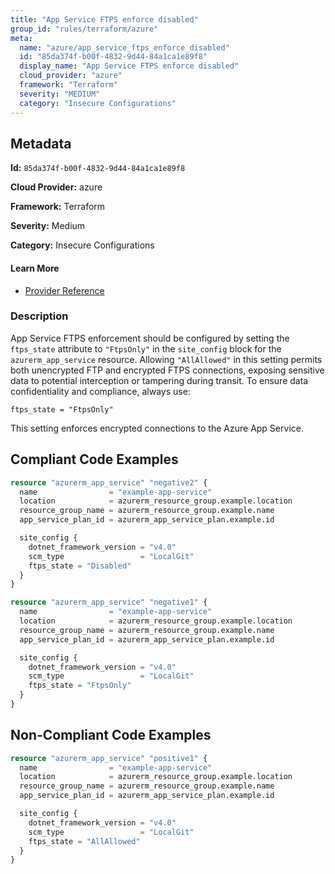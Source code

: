 ```yaml
---
title: "App Service FTPS enforce disabled"
group_id: "rules/terraform/azure"
meta:
  name: "azure/app_service_ftps_enforce_disabled"
  id: "85da374f-b00f-4832-9d44-84a1ca1e89f8"
  display_name: "App Service FTPS enforce disabled"
  cloud_provider: "azure"
  framework: "Terraform"
  severity: "MEDIUM"
  category: "Insecure Configurations"
---
```

## Metadata

**Id:** `85da374f-b00f-4832-9d44-84a1ca1e89f8`

**Cloud Provider:** azure

**Framework:** Terraform

**Severity:** Medium

**Category:** Insecure Configurations

#### Learn More

 - [Provider Reference](https://registry.terraform.io/providers/hashicorp/azurerm/latest/docs/resources/app_service#ftps_state)

### Description

 App Service FTPS enforcement should be configured by setting the `ftps_state` attribute to `"FtpsOnly"` in the `site_config` block for the `azurerm_app_service` resource. Allowing `"AllAllowed"` in this setting permits both unencrypted FTP and encrypted FTPS connections, exposing sensitive data to potential interception or tampering during transit. To ensure data confidentiality and compliance, always use:

```
ftps_state = "FtpsOnly"
```
This setting enforces encrypted connections to the Azure App Service.


## Compliant Code Examples
```terraform
resource "azurerm_app_service" "negative2" {
  name                = "example-app-service"
  location            = azurerm_resource_group.example.location
  resource_group_name = azurerm_resource_group.example.name
  app_service_plan_id = azurerm_app_service_plan.example.id

  site_config {
    dotnet_framework_version = "v4.0"
    scm_type                 = "LocalGit"
    ftps_state = "Disabled"
  }
}

```

```terraform
resource "azurerm_app_service" "negative1" {
  name                = "example-app-service"
  location            = azurerm_resource_group.example.location
  resource_group_name = azurerm_resource_group.example.name
  app_service_plan_id = azurerm_app_service_plan.example.id

  site_config {
    dotnet_framework_version = "v4.0"
    scm_type                 = "LocalGit"
    ftps_state = "FtpsOnly"
  }
}

```
## Non-Compliant Code Examples
```terraform
resource "azurerm_app_service" "positive1" {
  name                = "example-app-service"
  location            = azurerm_resource_group.example.location
  resource_group_name = azurerm_resource_group.example.name
  app_service_plan_id = azurerm_app_service_plan.example.id

  site_config {
    dotnet_framework_version = "v4.0"
    scm_type                 = "LocalGit"
    ftps_state = "AllAllowed"
  }
}

```